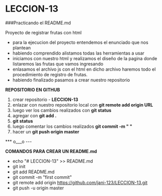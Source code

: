 # LECCION-13
###Practicando el README.md

Proyecto de registrar frutas con html

* para la ejecucion del proyecto entendemos el enunciado que nos plantean
* habiendo comprendido alistamos todas las herramientas a usar
* iniciamos con nuestro html y realizamos el diseño de la pagina donde listaremos las frutas que vamos ingresando
* enlasamos el archivo js con el html en dicho archivo haremos todo el procedimiento de registro de frutas.
* habiendo finalizado pasamos a crear nuestro repositorio

**REPOSITORIO EN GITHUB**

1. crear repositorio - **LECCION-13**
2. enlazar con nuestro repositorio local con **git remote add origin URL**
3. luego ver los cambios realizados con **git status**
4. agregar con **git add .**
5. **git status**
6. luego comentar los cambios realizados **git commit -m "  "**
7. hacer un **git push origin master**

*** o___o ---

**COMANDOS PARA CREAR UN README.md**

+ echo "# LECCION-13" >> README.md
+ git init
+ git add README.md
+ git commit -m "first commit"
+ git remote add origin https://github.com/jani-123/LECCION-13.git
+ git push -u origin master
